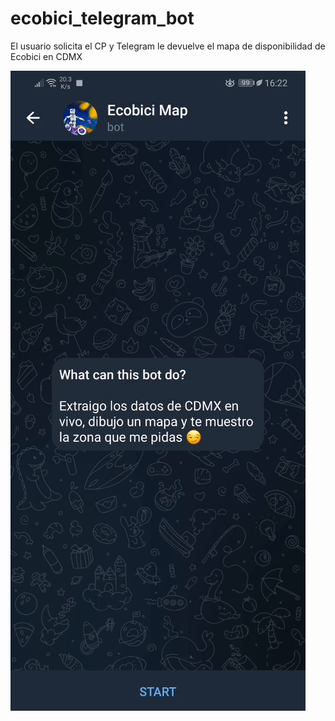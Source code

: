 # ecobici_telegram_bot 

El usuario solicita el CP y Telegram le devuelve el mapa de disponibilidad de Ecobici en CDMX

![](media/demo.gif?raw=true "Ecobici Telegram Bot")
